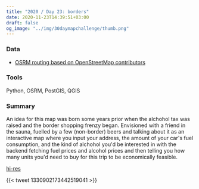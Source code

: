 ```yaml
---
title: "2020 / Day 23: borders"
date: 2020-11-23T14:39:51+03:00
draft: false
og_image: "../img/30daymapchallenge/thumb.png"
---
```

### Data
- [OSRM routing based on OpenStreetMap contributors](https://www.openstreetmap.org/)

### Tools
Python, OSRM, PostGIS, QGIS

### Summary
An idea for this map was born some years prior when the alchohol tax was
raised and the border shopping frenzy began. Envisioned with
a friend in the sauna, fuelled by a few (non-border) beers and talking about it
as an interactive map where you input your address, the amount of your car's
fuel consumption, and the kind of alchohol you'd be interested in with the
backend fetching fuel prices and alcohol prices and then telling you how many
units you'd need to buy for this trip to be economically feasible.

[hi-res](https://tkardi.ee/writeup/img/30daymapchallenge/day-23-borders.png)

{{< tweet 1330902173442519041 >}}
